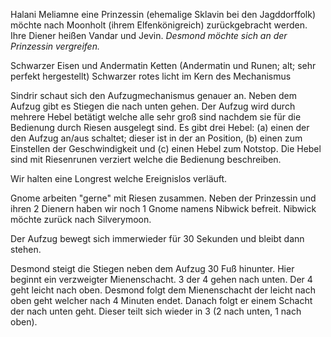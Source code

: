 Halani Meliamne eine Prinzessin (ehemalige Sklavin bei den Jagddorffolk) möchte nach Moonholt (ihrem Elfenkönigreich) zurückgebracht werden. Ihre Diener heißen Vandar und Jevin. *Desmond möchte sich an der Prinzessin vergreifen.*

Schwarzer Eisen und Andermatin 
Ketten (Andermatin und Runen; alt; sehr perfekt hergestellt)
Schwarzer rotes licht im Kern des Mechanismus

Sindrir schaut sich den Aufzugmechanismus genauer an. Neben dem Aufzug gibt es Stiegen die nach unten gehen.
Der Aufzug wird durch mehrere Hebel betätigt welche alle sehr groß sind nachdem sie für die Bedienung durch Riesen ausgelegt sind. Es gibt drei Hebel: (a) einen der den Aufzug an/aus schaltet; dieser ist in der an Position, (b) einen zum Einstellen der Geschwindigkeit und (c) einen Hebel zum Notstop.
Die Hebel sind mit Riesenrunen verziert welche die Bedienung beschreiben.

Wir halten eine Longrest welche Ereignislos verläuft.

Gnome arbeiten "gerne" mit Riesen zusammen. Neben der Prinzessin und ihren 2 Dienern haben wir noch 1 Gnome namens Nibwick befreit. Nibwick möchte zurück nach Silverymoon.

Der Aufzug bewegt sich immerwieder für 30 Sekunden und bleibt dann stehen.

Desmond steigt die Stiegen neben dem Aufzug 30 Fuß hinunter. Hier beginnt ein verzweigter Mienenschacht. 3 der 4 gehen nach unten. Der 4 geht leicht nach oben. Desmond folgt dem Mienenschacht der leicht nach oben geht welcher nach 4 Minuten endet. Danach folgt er einem Schacht der nach unten geht. Dieser teilt sich wieder in 3 (2 nach unten, 1 nach oben).